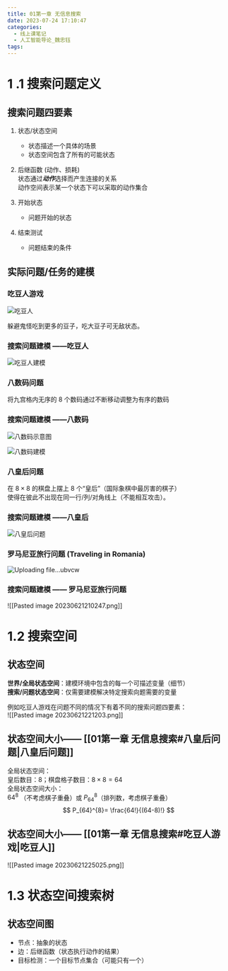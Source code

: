 ```yaml
---
title: 01第一章 无信息搜索
date: 2023-07-24 17:10:47
categories:
  - 线上课笔记
  - 人工智能导论_魏忠钰
tags:
---
```

# 1 .1 搜索问题定义  

## 搜索问题四要素
1. 状态/状态空间  
	- 状态描述一个具体的场景  
	- 状态空间包含了所有的可能状态

2. 后继函数 (动作、损耗)  
状态通过***动作***选择而产生连接的关系  
动作空间表示某一个状态下可以采取的动作集合

3. 开始状态
	- 问题开始的状态

4. 结束测试
	- 问题结束的条件

## 实际问题/任务的建模

### 吃豆人游戏
![吃豆人](https://cdn.jsdelivr.net/gh/shengquansu/pic-bed@main/Pasted%20image%2020230621193043.png)

躲避鬼怪吃到更多的豆子，吃大豆子可无敌状态。  

### 搜索问题建模 ——吃豆人
![吃豆人建模](https://cdn.jsdelivr.net/gh/shengquansu/pic-bed@main/Pasted%20image%2020230621193546.png)



### 八数码问题
将九宫格内无序的 8 个数码通过不断移动调整为有序的数码

### 搜索问题建模 ——八数码
![八数码示意图](https://cdn.jsdelivr.net/gh/shengquansu/pic-bed@main/Pasted%20image%2020230621193920.png)

![八数码建模](https://cdn.jsdelivr.net/gh/shengquansu/pic-bed@main/Pasted%20image%2020230621194213.png)


### 八皇后问题
在 $8\times 8$ 的棋盘上摆上 8 个“皇后”（国际象棋中最厉害的棋子）  
使得在彼此不出现在同一行/列/对角线上（不能相互攻击）。


### 搜索问题建模 ——八皇后
![八皇后问题](https://cdn.jsdelivr.net/gh/shengquansu/pic-bed@main/Pasted%20image%2020230621204818.png)



### 罗马尼亚旅行问题 (Traveling in Romania)
![Uploading file...ubvcw]()



### 搜索问题建模 —— 罗马尼亚旅行问题
![[Pasted image 20230621210247.png]]

# 1.2 搜索空间

## 状态空间
**世界/全局状态空间**：建模环境中包含的每一个可描述变量（细节）  
**搜索/问题状态空间**：仅需要建模解决特定搜索向题需要的变量

例如吃豆人游戏在问题不同的情况下有着不同的搜索问题四要素：  
![[Pasted image 20230621221203.png]]

## 状态空间大小—— [[01第一章 无信息搜索#八皇后问题|八皇后问题]]
全局状态空间：  
皇后数目：8；棋盘格子数目：$8 \times 8 = 64$  
全局状态空间大小：  
$64^8$  （不考虑棋子重叠）或 $P_{64}^{8}$（排列数，考虑棋子重叠）
$$ P_{64}^{8}= \frac{64!}{(64-8)!} $$


## 状态空间大小—— [[01第一章 无信息搜索#吃豆人游戏|吃豆人]]
![[Pasted image 20230621225025.png]]

# 1.3 状态空间搜索树
## 状态空间图  
- 节点：抽象的状态
- 边：后继函数（状态执行动作的结果）
- 目标检测：一个目标节点集合（可能只有一个）



